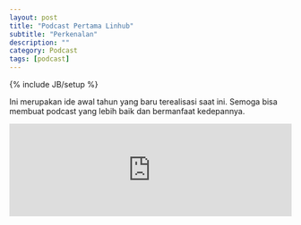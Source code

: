 ```yaml
---
layout: post
title: "Podcast Pertama Linhub"
subtitle: "Perkenalan"
description: ""
category: Podcast
tags: [podcast]
---
```

{% include JB/setup %}

Ini merupakan ide awal tahun yang baru terealisasi saat ini. Semoga bisa membuat podcast yang lebih baik dan bermanfaat kedepannya.

<iframe width="100%" height="166" scrolling="no" frameborder="no" src="https://w.soundcloud.com/player/?url=https%3A//api.soundcloud.com/tracks/372581426&amp;color=%23ff5500&amp;auto_play=false&amp;hide_related=false&amp;show_comments=true&amp;show_user=true&amp;show_reposts=false&amp;show_teaser=true"></iframe>


<!--more-->